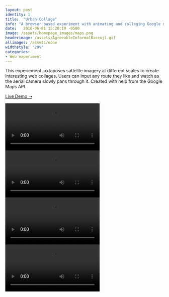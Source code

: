 ```yaml
---
layout: post
identity: 1
title:  "Urban Collage"
info: "A browser based experiment with animating and collaging Google maps."
date:   2016-06-01 15:20:19 -0500
image: /assets/homepage_images/maps.png
headerimage: /assets/AgreeableInformalBasenji.gif
allimages: /assets/none
widthstyle: "29%"
categories:
- Web experiment 
---
```


This experiement juxtaposes sattelite imagery at different scales to create interesting web collages. Users can input any route they like and watch as the aerial camera slowly pans through it. Created with help from the Google Maps API. 

<a href="/assets/irel/collage/collagedemo.html" target="_blank" class="bigbutton">Live Demo ➝</a>

<div class="post-images-small">
  <video autoPlay loop>
    <source src="/assets/video/maps/1.mp4" type="video/mp4"/>
  </video>
</div>

<div class="post-images-small">
  <video autoPlay loop>
    <source src="/assets/video/maps/tes.mp4" type="video/mp4"/>
  </video>
</div>

<div class="post-images-small">
  <video autoPlay loop>
    <source src="/assets/video/maps/3.mp4" type="video/mp4"/>
  </video>
</div>

<div class="post-images-small">
  <video autoPlay loop>
    <source src="/assets/video/maps/bes.mp4" type="video/mp4"/>
  </video>
</div>





